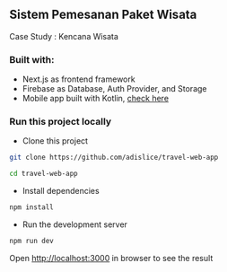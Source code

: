 ## Sistem Pemesanan Paket Wisata 

Case Study : Kencana Wisata

### Built with:
- Next.js as frontend framework
- Firebase as Database, Auth Provider, and Storage
- Mobile app built with Kotlin, [check here](https://github.com/adislice/travel-app)

### Run this project locally
 - Clone this project
```bash
git clone https://github.com/adislice/travel-web-app
```
```bash
cd travel-web-app
```
 - Install dependencies
```bash
npm install
```
- Run the development server
```bash
npm run dev
```
Open [http://localhost:3000](http://localhost:3000) in browser to see the result
